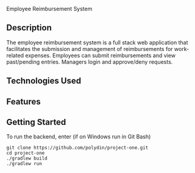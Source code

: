 Employee Reimbursement System

## Description
The employee reimbursement system is a full stack web application that facilitates the submission and management of reimbursements for work-related expenses.  Employees can submit reimbursements and view past/pending entries.  Managers login and approve/deny requests.

## Technologies Used

## Features

## Getting Started

To run the backend, enter (if on Windows run in Git Bash)

```
git clone https://github.com/polydin/project-one.git
cd project-one
./gradlew build
./gradlew run
```
